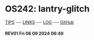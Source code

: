 # OS242: lantry-glitch

[TIPS](tips.md) --- [LINKS](LINKS/) --- [LOG](TXT/mylog.txt) --- [GitHub](https://github.com/lantry-glitch/os242/)

#### REV01 Fri 06 09 2024 06:49
